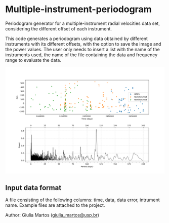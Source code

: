 # Multiple-instrument-periodogram
Periodogram generator for a multiple-instrument radial velocities data set, considering the different offset of each instrument.

This code generates a periodogram using data obtained by different instruments with its different offsets, with the option
to save the image and the power values.
The user only needs to insert a list with the name of the instruments used, the name of the file containing the data 
and frequency range to evaluate the data. 

  ![](70Virgo.png)

## Input data format
A file consisting of the following columns: time, data, data error, intrument name.
Example files are attached to the project.

Author: Giulia Martos (giulia_martos@usp.br)
